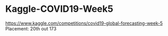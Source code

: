 # Kaggle-COVID19-Week5
https://www.kaggle.com/competitions/covid19-global-forecasting-week-5
Placement: 20th out 173
